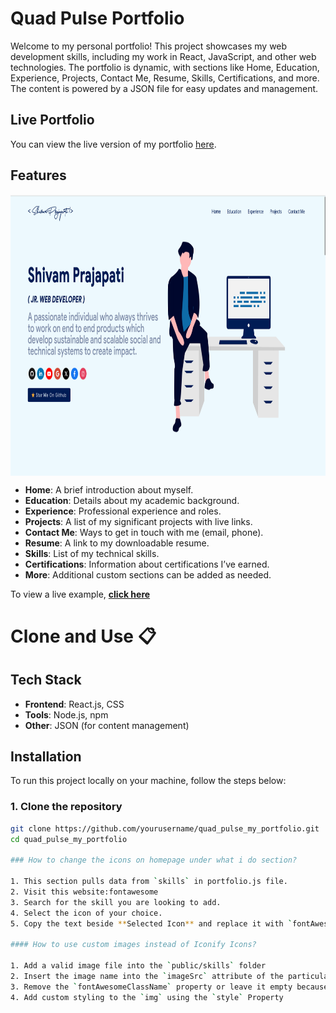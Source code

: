 # Quad Pulse Portfolio

Welcome to my personal portfolio! This project showcases my web development skills, including my work in React, JavaScript, and other web technologies. The portfolio is dynamic, with sections like Home, Education, Experience, Projects, Contact Me, Resume, Skills, Certifications, and more. The content is powered by a JSON file for easy updates and management.

## Live Portfolio

You can view the live version of my portfolio [here](https://personalportfolio-5tub.onrender.com/contact).

## Features
<p align="center"> 
    <img src="images/image.png" align="center" height="450"></img>
</p>

- **Home**: A brief introduction about myself.
- **Education**: Details about my academic background.
- **Experience**: Professional experience and roles.
- **Projects**: A list of my significant projects with live links.
- **Contact Me**: Ways to get in touch with me (email, phone).
- **Resume**: A link to my downloadable resume.
- **Skills**: List of my technical skills.
- **Certifications**: Information about certifications I’ve earned.
- **More**: Additional custom sections can be added as needed.


To view a live example, **[click here](https://ashutosh1919.github.io/)**

# Clone and Use 📋
## Tech Stack

- **Frontend**: React.js, CSS
- **Tools**: Node.js, npm
- **Other**: JSON (for content management)

## Installation

To run this project locally on your machine, follow the steps below:

### 1. Clone the repository

```bash
git clone https://github.com/yourusername/quad_pulse_my_portfolio.git
cd quad_pulse_my_portfolio

### How to change the icons on homepage under what i do section?

1. This section pulls data from `skills` in portfolio.js file.
2. Visit this website:fontawesome
3. Search for the skill you are looking to add.
4. Select the icon of your choice.
5. Copy the text beside **Selected Icon** and replace it with `fontAwesomeClassName` of that particular softwareSkill.

#### How to use custom images instead of Iconify Icons?

1. Add a valid image file into the `public/skills` folder
2. Insert the image name into the `imageSrc` attribute of the particular softwareSkill
3. Remove the `fontAwesomeClassName` property or leave it empty because it takes precedence over `imageSrc`
4. Add custom styling to the `img` using the `style` Property
